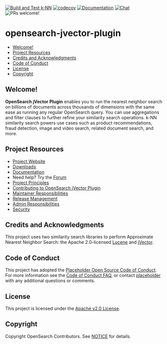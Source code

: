 [![Build and Test k-NN](https://github.com/opensearch-project/k-NN/actions/workflows/CI.yml/badge.svg)](https://github.com/opensearch-project/k-NN/actions/workflows/CI.yml)
[![codecov](https://codecov.io/gh/opensearch-project/k-NN/branch/main/graph/badge.svg?token=PYQO2GW39S)](https://codecov.io/gh/opensearch-project/k-NN)
[![Documentation](https://img.shields.io/badge/doc-reference-blue)](https://opensearch.org/docs/search-plugins/knn/index/)
[![Chat](https://img.shields.io/badge/chat-on%20forums-blue)](https://forum.opensearch.org/c/plugins/k-nn/48)
![PRs welcome!](https://img.shields.io/badge/PRs-welcome!-success)

# opensearch-jvector-plugin
- [Welcome!](#welcome)
- [Project Resources](#project-resources)
- [Credits and  Acknowledgments](#credits-and-acknowledgments)
- [Code of Conduct](#code-of-conduct)
- [License](#license)
- [Copyright](#copyright)

## Welcome!

**OpenSearch jVector Plugin** enables you to run the nearest neighbor search on billions of documents across thousands of dimensions with the same ease as running any regular OpenSearch query. You can use aggregations and filter clauses to further refine your similarity search operations. k-NN similarity search powers use cases such as product recommendations, fraud detection, image and video search, related document search, and more.

## Project Resources

* [Project Website](https://opensearch.org/)
* [Downloads](https://opensearch.org/downloads.html).
* [Documentation](https://opensearch.org/docs/search-plugins/knn/index/)
* Need help? Try the [Forum](https://forum.opensearch.org/c/plugins/k-nn/48)
* [Project Principles](https://opensearch.org/#principles)
* [Contributing to OpenSearch jVector Plugin](CONTRIBUTING.md)
* [Maintainer Responsibilities](MAINTAINERS.md)
* [Release Management](RELEASING.md)
* [Admin Responsibilities](ADMINS.md)
* [Security](SECURITY.md)

## Credits and Acknowledgments

This project uses two similarity search libraries to perform Approximate Nearest Neighbor Search: the Apache 2.0-licensed [Lucene](https://github.com/apache/lucene) and [jVector](https://github.com/jbellis/jvector).

## Code of Conduct

This project has adopted the [Placeholder Open Source Code of Conduct](CODE_OF_CONDUCT.md). For more information see the [Code of Conduct FAQ](https://aws.github.io/code-of-conduct-faq), or contact [placeholder](mailto:placeholder) with any additional questions or comments.

## License

This project is licensed under the [Apache v2.0 License](LICENSE.txt).

## Copyright

Copyright OpenSearch Contributors. See [NOTICE](NOTICE.txt) for details.